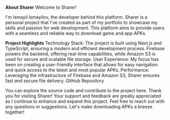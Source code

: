 **About Sharer**
Welcome to Sharer!

I'm Ismayil Ismayilov, the developer behind this platform. Sharer is a personal project that I've created as part of my portfolio to showcase my skills and passion for web development. This platform aims to provide users with a seamless and reliable way to download game and app APKs.

**Project Highlights**
Technology Stack: The project is built using Next.js and TypeScript, ensuring a modern and efficient development process. Firebase powers the backend, offering real-time capabilities, while Amazon S3 is used for secure and scalable file storage.
User Experience: My focus has been on creating a user-friendly interface that allows for easy navigation and quick access to the latest and most popular APKs.
Performance: Leveraging the infrastructure of Firebase and Amazon S3, Sharer ensures fast and secure file delivery.
GitHub Repository

You can explore the source code and contribute to the project here.
Thank you for visiting Sharer! Your support and feedback are greatly appreciated as I continue to enhance and expand this project.
Feel free to reach out with any questions or suggestions. Let's make downloading APKs a breeze together!
